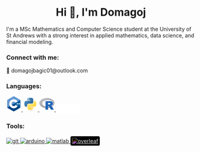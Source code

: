 <h1 align="center">Hi 👋, I'm Domagoj</h1>

<p>
  I'm a  MSc Mathematics and Computer Science student at the University of St Andrews with a strong interest in applied mathematics, data science, and financial modeling.
</p>

<h3 align="left">Connect with me:</h3>
<p align="left">
 📧 domagojbagic01@outlook.com 
</p>

<h3 align="left">Languages:</h3>
<p align="left">
  <a href="https://www.w3schools.com/cpp/" target="_blank" rel="noreferrer">
    <img src="https://raw.githubusercontent.com/devicons/devicon/master/icons/cplusplus/cplusplus-original.svg" alt="cplusplus" width="40" height="40"/>
  </a>
  <a href="https://www.python.org" target="_blank" rel="noreferrer">
    <img src="https://raw.githubusercontent.com/devicons/devicon/master/icons/python/python-original.svg" alt="python" width="40" height="40"/>
  </a>
  <a href="https://www.r-project.org/" target="_blank" rel="noreferrer">
    <img src="https://raw.githubusercontent.com/devicons/devicon/master/icons/r/r-original.svg" alt="r" width="40" height="40"/>
  </a>
  <a href="https://www.latex-project.org/" target="_blank" rel="noreferrer">
    <img src="https://cdn.jsdelivr.net/npm/simple-icons@v15/icons/latex.svg"
         alt="LaTeX"
         width="40" height="40"
         style="filter: brightness(0) invert(1); background-color: white; border-radius: 4px; padding: 4px;"/>
  </a>
</p>

<h3 align="left">Tools:</h3>
<p align="left">
  <a href="https://git-scm.com/" target="_blank" rel="noreferrer">
    <img src="https://www.vectorlogo.zone/logos/git-scm/git-scm-icon.svg" alt="git" width="40" height="40"/>
  </a>
  <a href="https://www.arduino.cc/" target="_blank" rel="noreferrer">
    <img src="https://cdn.worldvectorlogo.com/logos/arduino-1.svg" alt="arduino" width="40" height="40"/>
  </a>
  <a href="https://www.mathworks.com/" target="_blank" rel="noreferrer">
    <img src="https://upload.wikimedia.org/wikipedia/commons/2/21/Matlab_Logo.png" alt="matlab" width="40" height="40"/>
  </a>
  <a href="https://www.overleaf.com/" target="_blank" rel="noreferrer">
    <img src="https://cdn.jsdelivr.net/npm/simple-icons@v15/icons/overleaf.svg" alt="overleaf" width="40" height="40" style="filter: invert(1); background-color: white; border-radius: 4px; padding: 4px;" />
  </a>
</p>



